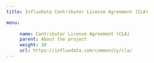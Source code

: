 ```yaml
---
title: InfluxData Contributor License Agreement (CLA)

menu:
  
     name: Contributor License Agreement (CLA)
     parent: About the project
     weight: 30
     url: https://influxdata.com/community/cla/
---
```

